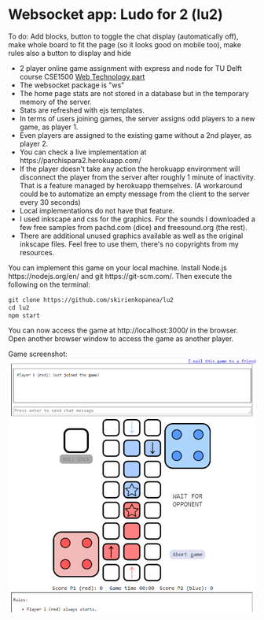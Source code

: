# Websocket app: Ludo for 2 (lu2)
To do: Add blocks, button to toggle the chat display (automatically off), make whole board to fit the page (so it looks good on mobile too), make rules also a button to display and hide
<ul>
<li>2 player online game assignment with express and node for TU Delft course CSE1500 <a href="https://chauff.github.io/Web-Teaching/">Web Technology part</a></li>
<li>The websocket package is "ws"</li>
<li>The home page stats are not stored in a database but in the temporary memory of the server.</li>
<li>Stats are refreshed with ejs templates.</li>
<li>In terms of users joining games, the server assigns odd players to a new game, as player 1.</li>
<li>Even players are assigned to the existing game without a 2nd player, as player 2.</li>
<li>You can check a live implementation at https://parchispara2.herokuapp.com/</li>
<li>If the player doesn't take any action the herokuapp environment will disconnect the player from the server after roughly 1 minute of inactivity.
That is a feature managed by herokuapp themselves. (A workaround could be to automatize an empty message from the client to the server every 30 seconds)</li>
<li>Local implementations do not have that feature.</li>
<li>I used inkscape and css for the graphics. For the sounds I downloaded a few free samples from pachd.com (dice) and freesound.org (the rest).</li>
<li>There are additional unused graphics available as well as the original inkscape files. Feel free to use them, there's no copyrights from my resources.</li>
</ul>
You can implement this game on your local machine. Install Node.js https://nodejs.org/en/ and git https://git-scm.com/. Then execute the following on the terminal:

```console
git clone https://github.com/skirienkopanea/lu2
cd lu2
npm start
```

You can now access the game at http://localhost:3000/ in the browser. Open another browser window to access the game as another player.

Game screenshot:
![Board game screenshot](screenshot.png)
